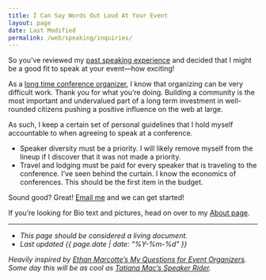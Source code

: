 ```yaml
---
title: I Can Say Words Out Loud At Your Event
layout: page
date: Last Modified
permalink: /web/speaking/inquiries/
---
```


So you’ve reviewed my [past speaking experience](/web/speaking/) and decided that I might be a good fit to speak at your event—how exciting!

As a [long time conference organizer](/web/nejsconf/), I know that organizing can be very difficult work. Thank you for what you’re doing. Building a community is the most important and undervalued part of a long term investment in well-rounded citizens pushing a positive influence on the web at large.

As such, I keep a certain set of personal guidelines that I hold myself accountable to when agreeing to speak at a conference.

* Speaker diversity must be a priority. I will likely remove myself from the lineup if I discover that it was not made a priority.
* Travel and lodging must be paid for every speaker that is traveling to the conference. I’ve seen behind the curtain. I know the economics of conferences. This should be the first item in the budget.

Sound good? Great! [Email me](mailto:zach@zachleat.com) and we can get started!

If you’re looking for Bio text and pictures, head on over to my [About page](/web/about/).

---

* _This page should be considered a living document._
* _Last updated {{ page.date | date: "%Y-%m-%d" }}_

_Heavily inspired by [Ethan Marcotte’s <u>My Questions for Event Organizers</u>](https://ethanmarcotte.com/wrote/my-questions-for-event-organizers/). Some day this will be as cool as [Tatiana Mac’s <u>Speaker Rider</u>](https://gist.github.com/tatianamac/493ca668ee7f7c07a5b282f6d9132552)._

